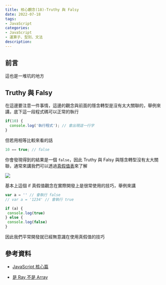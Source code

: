 ```yaml
---
title: 核心觀念(18)-Truthy 與 Falsy
date: 2022-07-18
tags:
- JavaScript
categories:
- JavaScript
- 運算子、型別、文法
description:
---
```


## 前言
這也是一堆坑的地方

## Truthy 與 Falsy
在這邊要注意一件事情，這邊的觀念與前面的隱含轉型是沒有太大關聯的，舉例來講，底下這一段程式碼可以正常的執行

```javascript
if(10) {
  console.log('執行程式'); // 會出現這一行字
}
```

但若用相等比較來看的話

```javascript
10 == true; // false
```

你會發現得到的結果是一個 `false`，因此 Truthy 與 Falsy 與隱含轉型沒有太大關聯，通常來講我們可以透過[真假值表](https://dorey.github.io/JavaScript-Equality-Table/)來了解

![](https://i.imgur.com/cSA1YsX.png)

基本上這個 if 真假值觀念在實際開發上是很常使用的技巧，舉例來講

```javascript
var a = '' // 會執行 false
// var a = '1234' // 會執行 true

if (a) {
 console.log(true)
} else {
 console.log(false)
}
```

因此我們平常開發就已經無意識在使用真假值的技巧

## 參考資料
- [JavaScript 核心篇](https://www.hexschool.com/courses/js-core.html)

- [是 Ray 不是 Array](https://israynotarray.com/javascript/20200628/2353666308/)